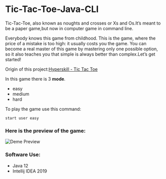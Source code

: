 # Tic-Tac-Toe-Java-CLI
Tic-Tac-Toe, also known as noughts and crosses or Xs and Os.It’s meant to be a paper game,but now in computer game in command line.

Everybody knows this game from childhood. This is the game, where the price of a mistake is too high: it usually costs you the game. You can become a real master of this game by mastering only one possible option, so it also teaches you that simple is always better than complex.Let’s get started!

Origin of this project:[Hyperskill - Tic Tac Toe](https://hyperskill.org/projects/48?goal=7)

In this game there is 3 **mode**.
* easy
* medium
* hard

To play the game use this command:
```
start user easy
```

### Here is the preview of the game:
![Deme Preview](https://stepik.org/media/attachments/lesson/209897/demonstration.gif)


### Software Use:
* Java 12
* Intellij IDEA 2019
